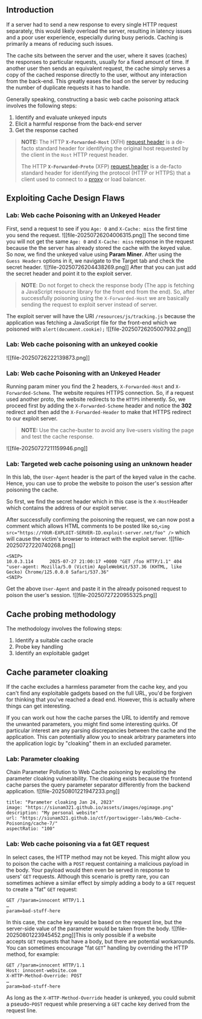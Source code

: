 ## Introduction
If a server had to send a new response to every single HTTP request separately, this would likely overload the server, resulting in latency issues and a poor user experience, especially during busy periods. Caching is primarily a means of reducing such issues.

The cache sits between the server and the user, where it saves (caches) the responses to particular requests, usually for a fixed amount of time. If another user then sends an equivalent request, the cache simply serves a copy of the cached response directly to the user, without any interaction from the back-end. This greatly eases the load on the server by reducing the number of duplicate requests it has to handle.

Generally speaking, constructing a basic web cache poisoning attack involves the following steps:
1. Identify and evaluate unkeyed inputs
2. Elicit a harmful response from the back-end server
3. Get the response cached

> **NOTE:** 
> The HTTP **`X-Forwarded-Host`** (XFH) [request header](https://developer.mozilla.org/en-US/docs/Glossary/Request_header) is a de-facto standard header for identifying the original host requested by the client in the `Host` HTTP request header.
> 
> The HTTP **`X-Forwarded-Proto`** (XFP) [request header](https://developer.mozilla.org/en-US/docs/Glossary/Request_header) is a de-facto standard header for identifying the protocol (HTTP or HTTPS) that a client used to connect to a [proxy](https://developer.mozilla.org/en-US/docs/Glossary/Proxy_server) or load balancer.
## Exploiting Cache Design Flaws
###  Lab: Web cache Poisoning with an Unkeyed Header
First,  send a request to see if you `Age: 0` and `X-Cache: miss` the first time you send the request.
![[file-20250726204006315.png]]
The second time you will not get the same  `Age: 0` and `X-Cache: miss` response in the request because the the server has already stored the cache with the keyed value. So now, we find the unkeyed value using **Param Miner**. After using the `Guess Headers` options in it, we navigate to the Target tab and check the secret header.
![[file-20250726204438269.png]]
After that you can just add the secret header and point it to the exploit server.

> **NOTE**: Do not forget to check the response body (The app is fetching a JavaScript resource library for the front end from the end). So, after successfully poisoning using the `X-Forwarded-Host` we are basically sending the request to exploit server instead of server.

The exploit server will have the URI `/resources/js/tracking.js` because the application was fetching a JavaScript file for the front-end which we poisoned with `alert(document.cookie);`
![[file-20250726205007932.png]]
### Lab: Web cache poisoning with an unkeyed cookie
![[file-20250726222139873.png]] 
### Lab: Web cache Poisoning with an Unkeyed Header
 Running param miner you find the 2 headers, `X-Forwarded-Host` and `X-Forwarded-Scheme`. The website requires HTTPS connection. So, if a request used another proto, the website redirects to the `HTTPS` inherently.
 So, we proceed first by adding the `X-Forwarded-Scheme` header and notice the **302** redirect and then add the `X-Forwarded-Header` to make that HTTPS redirect to our exploit server.
 > **NOTE:** Use the cache-buster to avoid any live-users visiting the page and test the cache response.
 
![[file-20250727211159946.png]]
### Lab: Targeted web cache poisoning using an unknown header
In this lab, the `User-Agent` header is the part of the  keyed value in the cache. Hence, you can use to probe the website to poison the user's session after poisoning the cache.

So first, we find the secret header which in this case is the `X-Host`Header which contains the address of our exploit server.

After successfully confirming the poisoning the request, we can now post a comment which allows HTML comments to be posted like so,`<img src="https://YOUR-EXPLOIT-SERVER-ID.exploit-server.net/foo" />` which will cause the victim's browser to interact with the exploit server.
![[file-20250727220740268.png]]

```
<SNIP>
10.0.3.114      2025-07-27 21:00:17 +0000 "GET /foo HTTP/1.1" 404 "user-agent: Mozilla/5.0 (Victim) AppleWebKit/537.36 (KHTML, like Gecko) Chrome/125.0.0.0 Safari/537.36"
<SNIP>
```
Get the above `User-Agent` and paste it in the already poisoned request to poison the user's session.
![[file-20250727220955325.png]]
## Cache probing methodology
The methodology involves the following steps:
1. Identify a suitable cache oracle
2. Probe key handling
3. Identify an exploitable gadget

## Cache parameter cloaking

If the cache excludes a harmless parameter from the cache key, and you can't find any exploitable gadgets based on the full URL, you'd be forgiven for thinking that you've reached a dead end. However, this is actually where things can get interesting.

If you can work out how the cache parses the URL to identify and remove the unwanted parameters, you might find some interesting quirks. Of particular interest are any parsing discrepancies between the cache and the application. This can potentially allow you to sneak arbitrary parameters into the application logic by "cloaking" them in an excluded parameter.
### Lab: Parameter cloaking
Chain Parameter Pollution to Web Cache  poisoning by exploiting the parameter cloaking vulnerability. The cloaking exists because the frontend cache parses the query parameter separator differently from the backend application.
![[file-20250801221947233.png]]
```embed
title: "Parameter cloaking Jan 24, 2023"
image: "https://siunam321.github.io/assets/images/ogimage.png"
description: "My personal website"
url: "https://siunam321.github.io/ctf/portswigger-labs/Web-Cache-Poisoning/cache-7/"
aspectRatio: "100"
```
### Lab: Web cache poisoning via a fat GET request
In select cases, the HTTP method may not be keyed. This might allow you to poison the cache with a `POST` request containing a malicious payload in the body. Your payload would then even be served in response to users' `GET` requests. Although this scenario is pretty rare, you can sometimes achieve a similar effect by simply adding a body to a `GET` request to create a "fat" `GET` request:

```
GET /?param=innocent HTTP/1.1 
… 
param=bad-stuff-here
```
In this case, the cache key would be based on the request line, but the server-side value of the parameter would be taken from the body.
![[file-20250801223945452.png]]This is only possible if a website accepts `GET` requests that have a body, but there are potential workarounds. You can sometimes encourage "fat `GET`" handling by overriding the HTTP method, for example:

```
GET /?param=innocent HTTP/1.1 
Host: innocent-website.com 
X-HTTP-Method-Override: POST 
… 
param=bad-stuff-here
```

As long as the `X-HTTP-Method-Override` header is unkeyed, you could submit a pseudo-`POST` request while preserving a `GET` cache key derived from the request line.